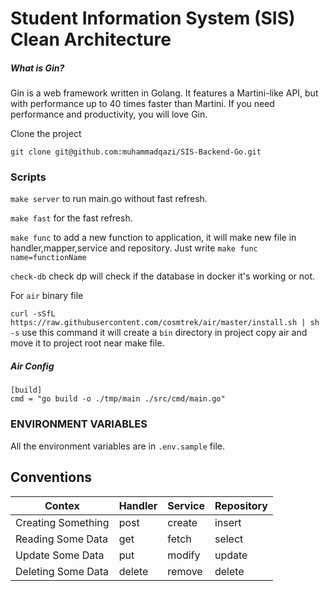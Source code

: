 # Student Information System (SIS) Clean Architecture


##### What is Gin?

Gin is a web framework written in Golang.
It features a Martini-like API, but with performance up to 40 times faster than Martini.
If you need performance and productivity, you will love Gin.


Clone the project

```
git clone git@github.com:muhammadqazi/SIS-Backend-Go.git
```

### Scripts

`make server` to run main.go without fast refresh.

`make fast` for the fast refresh.

`make func` to add a new function to application, it will make new file in handler,mapper,service and repository. Just write
` make func name=functionName `

`check-db` check dp will check if the database in docker it's working or not.

For `air` binary file 

`curl -sSfL https://raw.githubusercontent.com/cosmtrek/air/master/install.sh | sh -s` use this command it will create a `bin` directory in project copy air and move it to project root near make file.

##### Air Config
```
[build]
cmd = "go build -o ./tmp/main ./src/cmd/main.go"
```

### ENVIRONMENT VARIABLES

All the environment variables are in `.env.sample` file.


## Conventions

| Contex             | Handler | Service | Repository |
| ------------------ |---------|---------|------------|
| Creating Something | post    | create  | insert     |
| Reading Some Data  | get     | fetch   | select     |
| Update Some Data   | put     | modify  | update     |
| Deleting Some Data | delete  | remove  | delete     |
